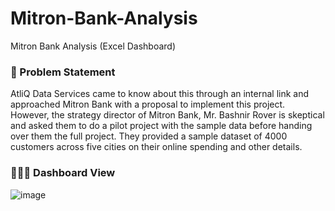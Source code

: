 # Mitron-Bank-Analysis
Mitron Bank Analysis (Excel Dashboard)

### 🤔 Problem Statement
AtliQ Data Services came to know about this through an internal link and approached Mitron Bank with a proposal to implement this project. However, the strategy director of Mitron Bank, Mr. Bashnir Rover is skeptical and asked them to do a pilot project with the sample data before handing over them the full project. They provided a sample dataset of 4000 customers across five cities on their online spending and other details.

### 🧑🏽‍💻 Dashboard View
![image](https://github.com/user-attachments/assets/50e69a2d-b63d-4eba-80da-13714d18af92)
